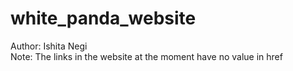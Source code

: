 # white_panda_website
Author: Ishita Negi<br>
Note:
The links in the website at the moment have no value in href

